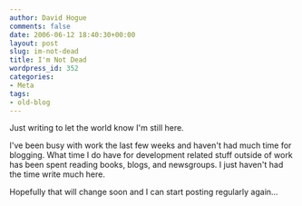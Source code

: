 ```yaml
---
author: David Hogue
comments: false
date: 2006-06-12 18:40:30+00:00
layout: post
slug: im-not-dead
title: I'm Not Dead
wordpress_id: 352
categories:
- Meta
tags:
- old-blog
---
```


Just writing to let the world know I'm still here.

I've been busy with work the last few weeks and haven't had much time for blogging.  What time I do have for development related stuff outside of work has been spent reading books, blogs, and newsgroups.  I just haven't had the time write much here.

Hopefully that will change soon and I can start posting regularly again...
